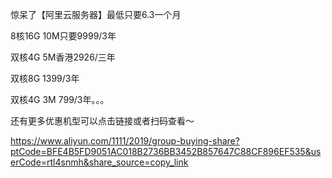惊呆了【阿里云服务器】最低只要6.3一个月

8核16G 10M只要9999/3年

双核4G 5M香港2926/三年

双核8G 1399/3年

双核4G 3M 799/3年。。。

还有更多优惠机型可以点击链接或者扫码查看～

https://www.aliyun.com/1111/2019/group-buying-share?ptCode=BFE4B5FD9051AC018B2736BB3452B857647C88CF896EF535&userCode=rtl4snmh&share_source=copy_link
